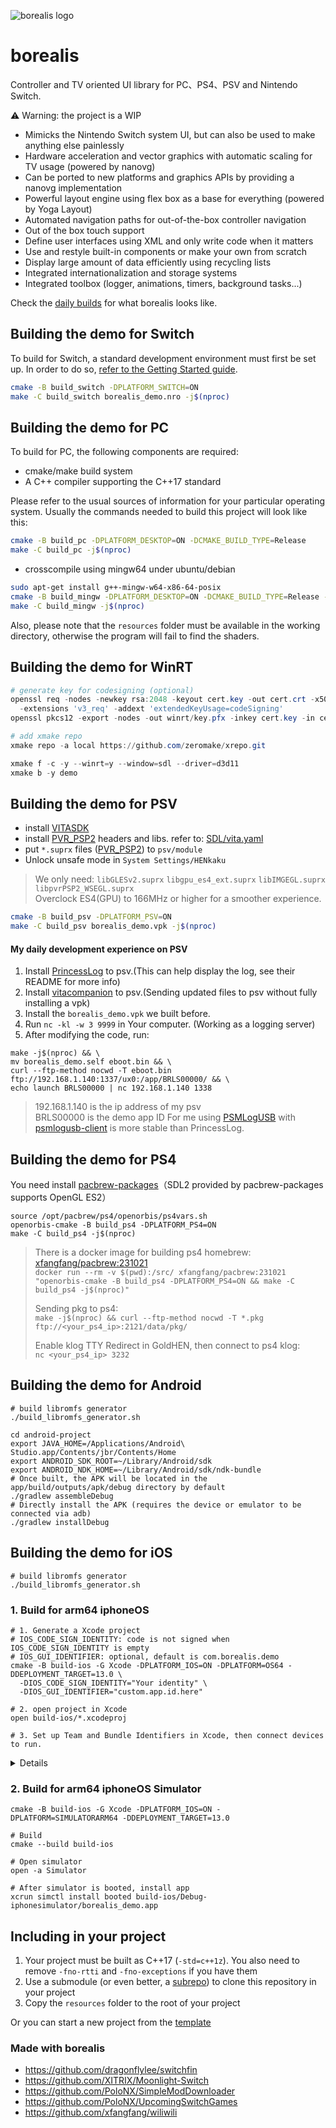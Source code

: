 ![borealis logo](https://github.com/natinusala/borealis/blob/main/resources/img/borealis_96.png?raw=true)
# borealis

Controller and TV oriented UI library for PC、PS4、PSV and Nintendo Switch.

⚠️ Warning: the project is a WIP

- Mimicks the Nintendo Switch system UI, but can also be used to make anything else painlessly
- Hardware acceleration and vector graphics with automatic scaling for TV usage (powered by nanovg)
- Can be ported to new platforms and graphics APIs by providing a nanovg implementation
- Powerful layout engine using flex box as a base for everything (powered by Yoga Layout)
- Automated navigation paths for out-of-the-box controller navigation
- Out of the box touch support
- Define user interfaces using XML and only write code when it matters
- Use and restyle built-in components or make your own from scratch
- Display large amount of data efficiently using recycling lists
- Integrated internationalization and storage systems
- Integrated toolbox (logger, animations, timers, background tasks...)

Check the [daily builds](https://github.com/xfangfang/borealis/actions) for what borealis looks like.

## Building the demo for Switch

To build for Switch, a standard development environment must first be set up. In order to do so, [refer to the Getting Started guide](https://devkitpro.org/wiki/Getting_Started).

```bash
cmake -B build_switch -DPLATFORM_SWITCH=ON
make -C build_switch borealis_demo.nro -j$(nproc)
```

## Building the demo for PC

To build for PC, the following components are required:

- cmake/make build system
- A C++ compiler supporting the C++17 standard

Please refer to the usual sources of information for your particular operating system. Usually the commands needed to build this project will look like this:

```bash
cmake -B build_pc -DPLATFORM_DESKTOP=ON -DCMAKE_BUILD_TYPE=Release
make -C build_pc -j$(nproc)
```

* crosscompile using mingw64 under ubuntu/debian

```bash
sudo apt-get install g++-mingw-w64-x86-64-posix
cmake -B build_mingw -DPLATFORM_DESKTOP=ON -DCMAKE_BUILD_TYPE=Release -DCMAKE_TOOLCHAIN_FILE="library/cmake/MinGWCross.cmake"
make -C build_mingw -j$(nproc)
```

Also, please note that the `resources` folder must be available in the working directory, otherwise the program will fail to find the shaders.

## Building the demo for WinRT

```powershell
# generate key for codesigning (optional)
openssl req -nodes -newkey rsa:2048 -keyout cert.key -out cert.crt -x509 -days 365 -subj '//CN=borealis' \
  -extensions 'v3_req' -addext 'extendedKeyUsage=codeSigning'
openssl pkcs12 -export -nodes -out winrt/key.pfx -inkey cert.key -in cert.crt -passout pass:

# add xmake repo
xmake repo -a local https://github.com/zeromake/xrepo.git

xmake f -c -y --winrt=y --window=sdl --driver=d3d11
xmake b -y demo
```

## Building the demo for PSV

- install [VITASDK](https://github.com/vitasdk/vdpm)
- install [PVR_PSP2](https://github.com/GrapheneCt/PVR_PSP2) headers and libs. refer to: [SDL/vita.yaml](https://github.com/libsdl-org/SDL/blob/5733f42c7c2cbfbbd03282919534ed30c3b07da6/.github/workflows/vita.yaml#L28-L44)
- put `*.suprx` files ([PVR_PSP2](https://github.com/GrapheneCt/PVR_PSP2)) to `psv/module`
- Unlock unsafe mode in `System Settings/HENkaku`

> We only need: `libGLESv2.suprx` `libgpu_es4_ext.suprx` `libIMGEGL.suprx` `libpvrPSP2_WSEGL.suprx`  
> Overclock ES4(GPU) to 166MHz or higher for a smoother experience.

```bash
cmake -B build_psv -DPLATFORM_PSV=ON
make -C build_psv borealis_demo.vpk -j$(nproc)
```

#### My daily development experience on PSV

1. Install [PrincessLog](https://github.com/isage/plog) to psv.(This can help display the log, see their README for more info)  
2. Install [vitacompanion](https://github.com/devnoname120/vitacompanion) to psv.(Sending updated files to psv without fully installing a vpk)
3. Install the `borealis_demo.vpk` we built before.
4. Run `nc -kl -w 3 9999` in Your computer. (Working as a logging server)
5. After modifying the code, run:

```shell
make -j$(nproc) && \
mv borealis_demo.self eboot.bin && \
curl --ftp-method nocwd -T eboot.bin ftp://192.168.1.140:1337/ux0:/app/BRLS00000/ && \
echo launch BRLS00000 | nc 192.168.1.140 1338
```

>  192.168.1.140 is the ip address of my psv  
>  BRLS00000 is the demo app ID
>  For me using [PSMLogUSB](https://github.com/TeamFAPS/PSVita-RE-tools/tree/master/PSMLogUSB) with [psmlogusb-client](https://github.com/isage/psmlogusb-client) is more stable than PrincessLog.

## Building the demo for PS4

You need install [pacbrew-packages](https://github.com/PacBrew/pacbrew-packages)（SDL2 provided by pacbrew-packages supports OpenGL ES2）

```shell
source /opt/pacbrew/ps4/openorbis/ps4vars.sh
openorbis-cmake -B build_ps4 -DPLATFORM_PS4=ON
make -C build_ps4 -j$(nproc)
```

> There is a docker image for building ps4 homebrew: [xfangfang/pacbrew:231021](https://hub.docker.com/r/xfangfang/pacbrew)  
> `docker run --rm -v $(pwd):/src/ xfangfang/pacbrew:231021 "openorbis-cmake -B build_ps4 -DPLATFORM_PS4=ON && make -C build_ps4 -j$(nproc)"`   
> 
> Sending pkg to ps4:  
> `make -j$(nproc) && curl --ftp-method nocwd -T *.pkg ftp://<your_ps4_ip>:2121/data/pkg/`  
>   
> Enable klog TTY Redirect in GoldHEN, then connect to ps4 klog:  
> `nc <your_ps4_ip> 3232`


## Building the demo for Android

```shell
# build libromfs generator
./build_libromfs_generator.sh

cd android-project
export JAVA_HOME=/Applications/Android\ Studio.app/Contents/jbr/Contents/Home
export ANDROID_SDK_ROOT=~/Library/Android/sdk
export ANDROID_NDK_HOME=~/Library/Android/sdk/ndk-bundle
# Once built, the APK will be located in the app/build/outputs/apk/debug directory by default
./gradlew assembleDebug
# Directly install the APK (requires the device or emulator to be connected via adb)
./gradlew installDebug
```


## Building the demo for iOS

```shell
# build libromfs generator
./build_libromfs_generator.sh
```

### 1. Build for arm64 iphoneOS

```shell
# 1. Generate a Xcode project
# IOS_CODE_SIGN_IDENTITY: code is not signed when IOS_CODE_SIGN_IDENTITY is empty
# IOS_GUI_IDENTIFIER: optional, default is com.borealis.demo
cmake -B build-ios -G Xcode -DPLATFORM_IOS=ON -DPLATFORM=OS64 -DDEPLOYMENT_TARGET=13.0 \
  -DIOS_CODE_SIGN_IDENTITY="Your identity" \
  -DIOS_GUI_IDENTIFIER="custom.app.id.here"

# 2. open project in Xcode
open build-ios/*.xcodeproj

# 3. Set up Team and Bundle Identifiers in Xcode, then connect devices to run.
```

<details>

How to install the borealis demo on your iPhone (in a beginner-friendly way):

1. Download the `borealis_demo.app` (borealis-ios) from [GitHub Actions](https://github.com/xfangfang/borealis/actions).
2. Create a new iOS project in xcode (make sure you can install the app on your iPhone).
3. Download [ios-app-signer](https://github.com/DanTheMan827/ios-app-signer).
4. Open `ios-app-signer`, select `borealis_demo.app` for `Input File`, select the newly created xcode project for `Provisioning Profile`, and click start.
5. Change the suffix of the generated ipa to zip and unzip it to get the Payload folder.
6. Open xcode, select `Window -> Devices and Simulators` from the menu bar, connect the device, click the `+` in `installed apps`, and select the `borealis_demo.app` file in the Payload folder.

</details>


### 2. Build for arm64 iphoneOS Simulator

```shell
cmake -B build-ios -G Xcode -DPLATFORM_IOS=ON -DPLATFORM=SIMULATORARM64 -DDEPLOYMENT_TARGET=13.0

# Build
cmake --build build-ios

# Open simulator
open -a Simulator

# After simulator is booted, install app
xcrun simctl install booted build-ios/Debug-iphonesimulator/borealis_demo.app
```

## Including in your project

1. Your project must be built as C++17 (`-std=c++1z`). You also need to remove `-fno-rtti` and `-fno-exceptions` if you have them
2. Use a submodule (or even better, a [subrepo](https://github.com/ingydotnet/git-subrepo)) to clone this repository in your project
3. Copy the `resources` folder to the root of your project

Or you can start a new project from the [template](https://github.com/xfangfang/borealis_template)


### Made with borealis

- https://github.com/dragonflylee/switchfin
- https://github.com/XITRIX/Moonlight-Switch
- https://github.com/PoloNX/SimpleModDownloader
- https://github.com/PoloNX/UpcomingSwitchGames
- https://github.com/xfangfang/wiliwili
